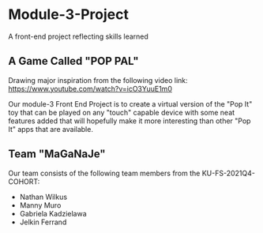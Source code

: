 # Module-3-Project
A front-end project reflecting skills learned

## A Game Called "POP PAL"

Drawing major inspiration from the following video link: https://www.youtube.com/watch?v=icO3YuuE1m0

Our module-3 Front End Project is to create a virtual version of the "Pop It" toy that can be played on any "touch" capable device with some neat features added that will hopefully make it more interesting than other "Pop It" apps that are available.

## Team "MaGaNaJe"

Our team consists of the following team members from the KU-FS-2021Q4-COHORT:

* Nathan Wilkus
* Manny Muro
* Gabriela Kadzielawa
* Jelkin Ferrand
